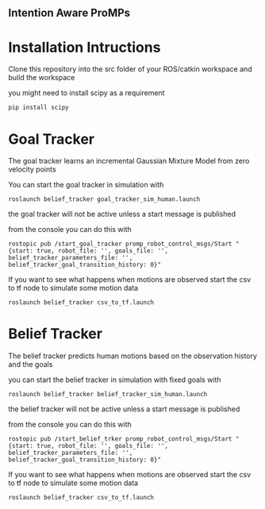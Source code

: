 ## Intention Aware ProMPs

# Installation Intructions

Clone this repository into the src folder of your ROS/catkin workspace and build the workspace

you might need to install scipy as a requirement

    pip install scipy


# Goal Tracker

The goal tracker learns an incremental Gaussian Mixture Model from zero velocity points

You can start the goal tracker in simulation with

    roslaunch belief_tracker goal_tracker_sim_human.launch 

the goal tracker will not be active unless a start message is published 

from the console you can do this with

    rostopic pub /start_goal_tracker promp_robot_control_msgs/Start "{start: true, robot_file: '', goals_file: '', belief_tracker_parameters_file: '',  belief_tracker_goal_transition_history: 0}"

If you want to see what happens when motions are observed start the csv to tf node to simulate some motion data

    roslaunch belief_tracker csv_to_tf.launch
    
# Belief Tracker

The belief tracker predicts human motions based on the observation history and the goals

you can start the belief tracker in simulation with fixed goals with

    roslaunch belief_tracker belief_tracker_sim_human.launch 

the belief tracker will not be active unless a start message is published 

from the console you can do this with

    rostopic pub /start_belief_trker promp_robot_control_msgs/Start "{start: true, robot_file: '', goals_file: '', belief_tracker_parameters_file: '',  belief_tracker_goal_transition_history: 0}" 

If you want to see what happens when motions are observed start the csv to tf node to simulate some motion data

    roslaunch belief_tracker csv_to_tf.launch




